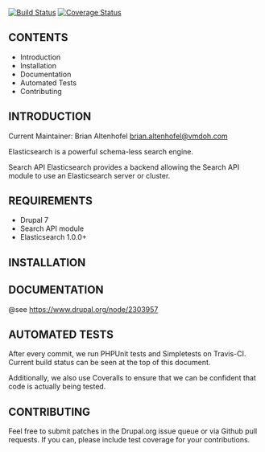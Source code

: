 [![Build Status](https://travis-ci.org/VeggieMeat/search_api_elasticsearch.svg?branch=7.x-1.x)](https://travis-ci.org/VeggieMeat/search_api_elasticsearch)
[![Coverage Status](https://img.shields.io/coveralls/VeggieMeat/search_api_elasticsearch.svg)](https://coveralls.io/r/VeggieMeat/search_api_elasticsearch?branch=7.x-1.x)

CONTENTS
--------

 * Introduction
 * Installation
 * Documentation
 * Automated Tests
 * Contributing

INTRODUCTION
------------

Current Maintainer: Brian Altenhofel <brian.altenhofel@vmdoh.com>

Elasticsearch is a powerful schema-less search engine.

Search API Elasticsearch provides a backend allowing the Search API module
to use an Elasticsearch server or cluster.

REQUIREMENTS
------------

 * Drupal 7
 * Search API module
 * Elasticsearch 1.0.0+

INSTALLATION
------------

DOCUMENTATION
-------------

@see https://www.drupal.org/node/2303957

AUTOMATED TESTS
---------------

After every commit, we run PHPUnit tests and Simpletests on Travis-CI. Current
build status can be seen at the top of this document.

Additionally, we also use Coveralls to ensure that we can be confident that code
is actually being tested.

CONTRIBUTING
------------

Feel free to submit patches in the Drupal.org issue queue or via Github pull
requests. If you can, please include test coverage for your contributions.
